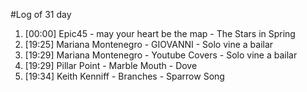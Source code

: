 #Log of 31 day

1. [00:00] Epic45 - may your heart be the map - The Stars in Spring
1. [19:25] Mariana Montenegro - GIOVANNI - Solo vine a bailar
1. [19:29] Mariana Montenegro - Youtube Covers - Solo vine a bailar
1. [19:29] Pillar Point - Marble Mouth - Dove
1. [19:34] Keith Kenniff - Branches - Sparrow Song

